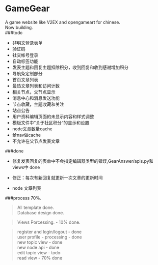 GameGear
========

A game website like V2EX and opengameart for chinese.    
Now building.    
###todo
+ 非明文登录表单
+ 验证码
+ 社交帐号登录
+ 自动标签功能
+ 发表主题和回复主题扣除积分，收到回复和收到感谢增加积分
+ 导航条定制部分
+ 首页文章列表
+ 最热文章列表和访问计数
+ 相关节点，父节点显示
+ 消息中心和消息发送功能
+ 节点收藏，主题收藏和关注
+ 站点公告
+ 用户资料编辑页面的未显示内容和样式调整
+ 模板文件中”关于社区积分“的显示和设置
+ node文章数量cache
+ 给nav做cache
+ 不允许在父节点发表文章

###done
+ 修复发表回复的表单中不会指定编辑器类型的错误,GearAnswer/apis.py和views中 done
+ 修正：每次有新回复就更新一次文章的更新时间

+ node 文章列表

###process 70%.    


> All template done.    
> Database design done.    

> Views Porcessing.  -  10% done.

> register and login/logout - done    
> user profile - processing - done    
> new topic view - done    
> new node api - done    
> edit topic view - todo    
> read view - 70% done

